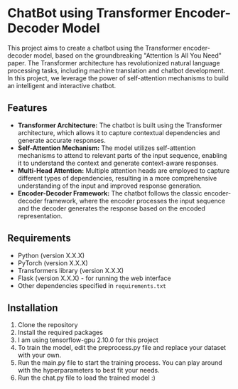 # ChatBot using Transformer Encoder-Decoder Model

This project aims to create a chatbot using the Transformer encoder-decoder model, based on the groundbreaking "Attention Is All You Need" paper. The Transformer architecture has revolutionized natural language processing tasks, including machine translation and chatbot development. In this project, we leverage the power of self-attention mechanisms to build an intelligent and interactive chatbot.

## Features

- **Transformer Architecture:** The chatbot is built using the Transformer architecture, which allows it to capture contextual dependencies and generate accurate responses.
- **Self-Attention Mechanism:** The model utilizes self-attention mechanisms to attend to relevant parts of the input sequence, enabling it to understand the context and generate context-aware responses.
- **Multi-Head Attention:** Multiple attention heads are employed to capture different types of dependencies, resulting in a more comprehensive understanding of the input and improved response generation.
- **Encoder-Decoder Framework:** The chatbot follows the classic encoder-decoder framework, where the encoder processes the input sequence and the decoder generates the response based on the encoded representation.


## Requirements

- Python (version X.X.X)
- PyTorch (version X.X.X)
- Transformers library (version X.X.X)
- Flask (version X.X.X) - for running the web interface
- Other dependencies specified in `requirements.txt`

## Installation

1. Clone the repository
2. Install the required packages
3. I am using tensorflow-gpu 2.10.0 for this project
4. To train the model, edit the preprocess.py file and replace your dataset with your own. 
5. Run the main.py file to start the training process. You can play around with the hyperparameters to best fit your needs.
6. Run the chat.py file to load the trained model :)
